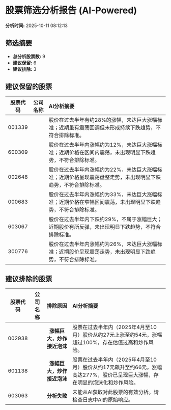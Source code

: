 # 股票筛选分析报告 (AI-Powered)

**分析时间:** 2025-10-11 08:12:13

## 筛选摘要

- **总分析股票数:** 9
- **建议保留:** 6
- **建议排除:** 3

## 建议保留的股票

| 股票代码 | 公司名称 | AI分析摘要 |
|:---:|:---:|:---|
| 001339 |  | 股价在过去半年有约28%的涨幅，未达巨大涨幅标准；近期虽有震荡回调但未形成持续下跌趋势，不符合排除标准。 |
| 600309 |  | 股价在过去半年内涨幅约为12%，未达巨大涨幅标准；近期价格在区间内震荡，未出现明显下跌趋势，不符合排除标准。 |
| 002648 |  | 股价在过去半年内涨幅约为22%，未达巨大涨幅标准；近期价格呈现震荡盘整走势，未出现明显下跌趋势，不符合排除标准。 |
| 000683 |  | 股价在过去半年内涨幅约为33%，未达巨大涨幅标准；近期价格在窄幅区间震荡，未出现明显下跌趋势，不符合排除标准。 |
| 603067 |  | 股价在过去半年内下跌约29%，不属于涨幅巨大；近期股价有所反弹，未出现明显下跌趋势，不符合排除标准。 |
| 300776 |  | 股价在过去半年内涨幅约为26%，未达巨大涨幅标准；近期股价呈现震荡走势，未出现明显下跌趋势，不符合排除标准。 |

## 建议排除的股票

| 股票代码 | 公司名称 | 排除原因 | AI分析摘要 |
|:---:|:---:|:---:|:---|
| 002938 |  | **涨幅巨大，炒作接近泡沫** | 股票在过去半年内（2025年4月至10月）股价从约27元上涨至约54元，涨幅超过100%，存在估值过高和炒作风险。 |
| 601138 |  | **涨幅巨大，炒作接近泡沫** | 股票在过去半年内（2025年4月至10月）股价从约17元飙升至约66元，涨幅高达277%，股价已呈现巨大涨幅，存在明显的泡沫化和炒作风险。 |
| 603063 |  | **分析失败** | 未能从AI获取对此股票的有效分析。请检查日志中AI的原始响应。 |
